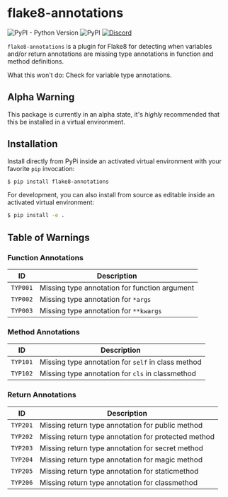 # flake8-annotations
![PyPI - Python Version](https://img.shields.io/pypi/pyversions/flake8-annotations)
![PyPI](https://img.shields.io/pypi/v/flake8-annotations)
[![Discord](https://discordapp.com/api/guilds/267624335836053506/embed.png)](https://discord.gg/2B963hn)


`flake8-annotations` is a plugin for Flake8 for detecting when variables and/or return annotations are missing type annotations in function and method definitions.

What this won't do: Check for variable type annotations.

## Alpha Warning
This package is currently in an alpha state, it's *highly* recommended that this be installed in a virtual environment.

## Installation

Install directly from PyPi inside an activated virtual environment with your favorite `pip` invocation:

```bash
$ pip install flake8-annotations
```

For development, you can also install from source as editable inside an activated virtual environment:

```bash
$ pip install -e .
```

## Table of Warnings
### Function Annotations
| ID       | Description                                   |
|----------|-----------------------------------------------|
| `TYP001` | Missing type annotation for function argument |
| `TYP002` | Missing type annotation for `*args`           |
| `TYP003` | Missing type annotation for `**kwargs`        |

### Method Annotations
| ID       | Description                                        |
|----------|----------------------------------------------------|
| `TYP101` | Missing type annotation for `self` in class method |
| `TYP102` | Missing type annotation for `cls` in classmethod   |

### Return Annotations
| ID       | Description                                         |
|----------|-----------------------------------------------------|
| `TYP201` | Missing return type annotation for public method    |
| `TYP202` | Missing return type annotation for protected method |
| `TYP203` | Missing return type annotation for secret method    |
| `TYP204` | Missing return type annotation for magic method     |
| `TYP205` | Missing return type annotation for staticmethod     |
| `TYP206` | Missing return type annotation for classmethod      |
